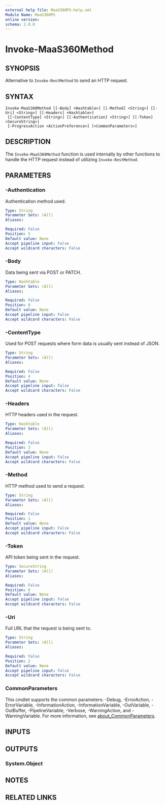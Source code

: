 ```yaml
---
external help file: MaaS360PS-help.xml
Module Name: MaaS360PS
online version:
schema: 2.0.0
---
```


# Invoke-MaaS360Method

## SYNOPSIS
Alternative to `Invoke-RestMethod` to send an HTTP request.

## SYNTAX

```
Invoke-MaaS360Method [[-Body] <Hashtable>] [[-Method] <String>] [[-Uri] <String>] [[-Headers] <Hashtable>]
 [[-ContentType] <String>] [[-Authentication] <String>] [[-Token] <SecureString>]
 [-ProgressAction <ActionPreference>] [<CommonParameters>]
```

## DESCRIPTION
The `Invoke-MaaS360Method` function is used internally by other functions to handle the HTTP request instead of utilizing `Invoke-RestMethod`.

## PARAMETERS

### -Authentication
Authentication method used.

```yaml
Type: String
Parameter Sets: (All)
Aliases:

Required: False
Position: 5
Default value: None
Accept pipeline input: False
Accept wildcard characters: False
```

### -Body
Data being sent via POST or PATCH.

```yaml
Type: Hashtable
Parameter Sets: (All)
Aliases:

Required: False
Position: 0
Default value: None
Accept pipeline input: False
Accept wildcard characters: False
```

### -ContentType
Used for POST requests where form data is usually sent instead of JSON.

```yaml
Type: String
Parameter Sets: (All)
Aliases:

Required: False
Position: 4
Default value: None
Accept pipeline input: False
Accept wildcard characters: False
```

### -Headers
HTTP headers used in the request.

```yaml
Type: Hashtable
Parameter Sets: (All)
Aliases:

Required: False
Position: 3
Default value: None
Accept pipeline input: False
Accept wildcard characters: False
```

### -Method
HTTP method used to send a request.

```yaml
Type: String
Parameter Sets: (All)
Aliases:

Required: False
Position: 1
Default value: None
Accept pipeline input: False
Accept wildcard characters: False
```

### -Token
API token being sent in the request.

```yaml
Type: SecureString
Parameter Sets: (All)
Aliases:

Required: False
Position: 6
Default value: None
Accept pipeline input: False
Accept wildcard characters: False
```

### -Uri
Full URL that the request is being sent to.

```yaml
Type: String
Parameter Sets: (All)
Aliases:

Required: False
Position: 2
Default value: None
Accept pipeline input: False
Accept wildcard characters: False
```

### CommonParameters
This cmdlet supports the common parameters: -Debug, -ErrorAction, -ErrorVariable, -InformationAction, -InformationVariable, -OutVariable, -OutBuffer, -PipelineVariable, -Verbose, -WarningAction, and -WarningVariable. For more information, see [about_CommonParameters](http://go.microsoft.com/fwlink/?LinkID=113216).

## INPUTS

## OUTPUTS

### System.Object

## NOTES

## RELATED LINKS
